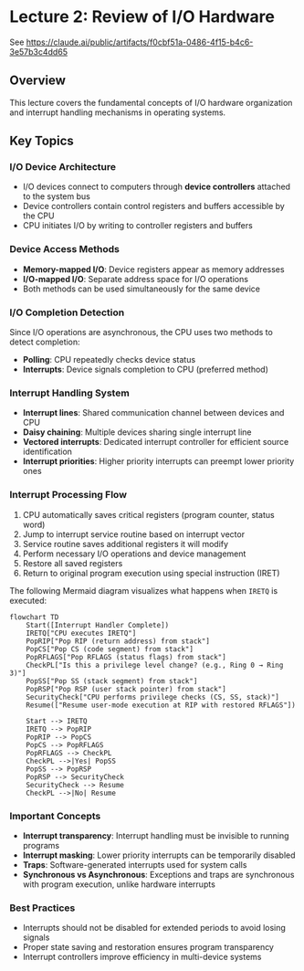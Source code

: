 # Lecture 2: Review of I/O Hardware
See https://claude.ai/public/artifacts/f0cbf51a-0486-4f15-b4c6-3e57b3c4dd65

## Overview
This lecture covers the fundamental concepts of I/O hardware organization and interrupt handling mechanisms in operating systems.

## Key Topics

### I/O Device Architecture
- I/O devices connect to computers through **device controllers** attached to the system bus
- Device controllers contain control registers and buffers accessible by the CPU
- CPU initiates I/O by writing to controller registers and buffers

### Device Access Methods
- **Memory-mapped I/O**: Device registers appear as memory addresses
- **I/O-mapped I/O**: Separate address space for I/O operations
- Both methods can be used simultaneously for the same device

### I/O Completion Detection
Since I/O operations are asynchronous, the CPU uses two methods to detect completion:
- **Polling**: CPU repeatedly checks device status
- **Interrupts**: Device signals completion to CPU (preferred method)

### Interrupt Handling System
- **Interrupt lines**: Shared communication channel between devices and CPU
- **Daisy chaining**: Multiple devices sharing single interrupt line
- **Vectored interrupts**: Dedicated interrupt controller for efficient source identification
- **Interrupt priorities**: Higher priority interrupts can preempt lower priority ones

### Interrupt Processing Flow
1. CPU automatically saves critical registers (program counter, status word)
2. Jump to interrupt service routine based on interrupt vector
3. Service routine saves additional registers it will modify
4. Perform necessary I/O operations and device management
5. Restore all saved registers
6. Return to original program execution using special instruction (IRET)


The following Mermaid diagram visualizes what happens when `IRETQ` is executed:

```mermaid
flowchart TD
    Start([Interrupt Handler Complete])
    IRETQ["CPU executes IRETQ"]
    PopRIP["Pop RIP (return address) from stack"]
    PopCS["Pop CS (code segment) from stack"]
    PopRFLAGS["Pop RFLAGS (status flags) from stack"]
    CheckPL["Is this a privilege level change? (e.g., Ring 0 → Ring 3)"]
    PopSS["Pop SS (stack segment) from stack"]
    PopRSP["Pop RSP (user stack pointer) from stack"]
    SecurityCheck["CPU performs privilege checks (CS, SS, stack)"]
    Resume(["Resume user-mode execution at RIP with restored RFLAGS"])

    Start --> IRETQ
    IRETQ --> PopRIP
    PopRIP --> PopCS
    PopCS --> PopRFLAGS
    PopRFLAGS --> CheckPL
    CheckPL -->|Yes| PopSS
    PopSS --> PopRSP
    PopRSP --> SecurityCheck
    SecurityCheck --> Resume
    CheckPL -->|No| Resume
```

### Important Concepts
- **Interrupt transparency**: Interrupt handling must be invisible to running programs
- **Interrupt masking**: Lower priority interrupts can be temporarily disabled
- **Traps**: Software-generated interrupts used for system calls
- **Synchronous vs Asynchronous**: Exceptions and traps are synchronous with program execution, unlike hardware interrupts

### Best Practices
- Interrupts should not be disabled for extended periods to avoid losing signals
- Proper state saving and restoration ensures program transparency
- Interrupt controllers improve efficiency in multi-device systems
